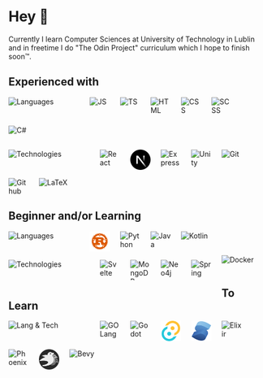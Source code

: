 # Hey 👋

Currently I learn Computer Sciences at University of Technology in Lublin and in freetime I do "The Odin Project" curriculum which I hope to finish soon&trade;.

## Experienced with

<img 
  src="https://img.shields.io/badge/Languages-%231f2937"
  width="140"
  height="40"
  alt="Languages"
  align="left"
  style="padding: 0 20px 16px 0">
<img src="https://cdn.jsdelivr.net/gh/devicons/devicon/icons/javascript/javascript-original.svg"
  width="40"
  height="40"
  alt="JS"
  align="left"
  style="padding: 0 20px 16px 0">
<img src="https://cdn.jsdelivr.net/gh/devicons/devicon/icons/typescript/typescript-original.svg"
  width="40"
  height="40"
  alt="TS"
  align="left"
  style="padding: 0 20px 16px 0">
<img src="https://cdn.jsdelivr.net/gh/devicons/devicon/icons/html5/html5-original.svg"
  width="40"
  height="40"
  alt="HTML"
  align="left"
  style="padding: 0 20px 16px 0">
<img src="https://cdn.jsdelivr.net/gh/devicons/devicon/icons/css3/css3-original.svg"
  width="40"
  height="40"
  alt="CSS"
  align="left"
  style="padding: 0 20px 16px 0">
<img src="https://cdn.jsdelivr.net/gh/devicons/devicon/icons/sass/sass-original.svg"
  width="40"
  height="40"
  alt="SCSS"
  align="left"
  style="padding: 0 20px 16px 0">
<img src="https://cdn.jsdelivr.net/gh/devicons/devicon/icons/csharp/csharp-original.svg"
  width="40"
  height="40"
  alt="C#"
  style="padding: 0 20px 16px 0">

<img 
  src="https://img.shields.io/badge/Technologies-%231f2937"
  width="160"
  height="40"
  alt="Technologies"
  align="left"
  style="padding: 0 20px 16px 0">
<img src="https://cdn.jsdelivr.net/gh/devicons/devicon/icons/react/react-original.svg"
  width="40"
  height="40"
  alt="React"
  align="left"
  style="padding: 0 20px 16px 0">
<picture>
    <source media="(prefers-color-scheme: dark)" srcset="./icons/next-official-dark.svg">
  <img src="./icons/next-official-dark.svg"
  width="40"
  height="40"
  alt="Next.js"
  align="left"
  style="padding: 0 20px 16px 0">
</picture>
<picture> 
    <source media="(prefers-color-scheme: dark)" srcset="https://user-images.githubusercontent.com/33003089/227041204-71a593b5-395e-4de9-82ff-21f6113c2c8a.svg">
    <img src="https://cdn.jsdelivr.net/gh/devicons/devicon/icons/express/express-original.svg" 
    width="40" 
    height="40"
    alt="Express"
    align="left"
    style="padding: 0 20px 16px 0">
</picture>
<picture>
    <source media="(prefers-color-scheme: dark)" srcset="./icons/unity-dark.svg">
    <img alt="Unity" src="https://cdn.jsdelivr.net/gh/devicons/devicon/icons/unity/unity-original.svg"
    width="40"
    height="40"
    alt="Unity"
    align="left"
    style="padding: 0 20px 16px 0">
</picture>
<img src="https://cdn.jsdelivr.net/gh/devicons/devicon/icons/git/git-original.svg"
  width="40"
  height="40"
  alt="Git"
  align="left"
  style="padding: 0 20px 16px 0">
<picture>
    <source media="(prefers-color-scheme: dark)" srcset="./icons/github-dark.svg">
    <img src="https://cdn.jsdelivr.net/gh/devicons/devicon/icons/github/github-original.svg"
    width="40"
    height="40"
    alt="Github"
    align="left"
    style="padding: 0 20px 16px 0">
</picture>
<picture>
    <source media="(prefers-color-scheme: dark)" srcset="./icons/latex-dark.svg">
    <img src="https://cdn.jsdelivr.net/gh/devicons/devicon/icons/latex/latex-original.svg"
    width="40"
    height="40"
    alt="LaTeX"
    style="padding: 0 20px 16px 0">
</picture>


## Beginner and/or Learning
<img 
  src="https://img.shields.io/badge/Languages-%231f2937"
  width="140"
  height="40"
  alt="Languages"
  align="left"
  style="padding: 0 20px 16px 0">
<img src="./icons/rust-dark.svg"
  width="40"
  height="40"
  alt="Rust"
  align="left"
  style="padding: 0 20px 16px 0">
<img src="https://cdn.jsdelivr.net/gh/devicons/devicon/icons/python/python-original.svg"
  width="40"
  height="40"
  alt="Python"
  align="left"
  style="padding: 0 20px 16px 0">
<img src="https://cdn.jsdelivr.net/gh/devicons/devicon/icons/java/java-original.svg"
  width="40"
  height="40"
  alt="Java"
  align="left"
  style="padding: 0 20px 16px 0">
<img src="https://cdn.jsdelivr.net/gh/devicons/devicon/icons/kotlin/kotlin-original.svg"
  width="40"
  height="40"
  alt="Kotlin"
  style="padding: 0 20px 16px 0">

<img 
  src="https://img.shields.io/badge/Technologies-%231f2937"
  width="160"
  height="40"
  alt="Technologies"
  align="left"
  style="padding: 0 20px 16px 0">
<img src="https://cdn.jsdelivr.net/gh/devicons/devicon/icons/svelte/svelte-original.svg"
  width="40"
  height="40"
  alt="Svelte"
  align="left"
  style="padding: 0 20px 16px 0">
<img src="https://cdn.jsdelivr.net/gh/devicons/devicon/icons/mongodb/mongodb-original.svg"
  width="40"
  height="40"
  alt="MongoDB"
  align="left"
  style="padding: 0 20px 16px 0">
<img src="https://cdn.jsdelivr.net/gh/devicons/devicon/icons/neo4j/neo4j-original.svg"
  width="40"
  height="40"
  alt="Neo4j"
  align="left"
  style="padding: 0 20px 16px 0">
<img src="https://cdn.jsdelivr.net/gh/devicons/devicon/icons/spring/spring-original.svg"
  width="40"
  height="40"
  alt="Spring"
  align="left"
  style="padding: 0 20px 16px 0">
<img src="https://cdn.jsdelivr.net/gh/devicons/devicon/icons/docker/docker-original.svg"
  width="40"
  height="40"
  alt="Docker"
  style="padding: 0 20px 16px 0">


## To Learn

<img 
  src="https://img.shields.io/badge/Lang & Tech-%231f2937"
  width="160"
  height="40"
  alt="Lang & Tech"
  align="left"
  style="padding: 0 20px 16px 0">
<img src="https://cdn.jsdelivr.net/gh/devicons/devicon/icons/go/go-original-wordmark.svg"
  width="40"
  height="40"
  alt="GO Lang"
  align="left"
  style="padding: 0 20px 16px 0">
<img src="https://cdn.jsdelivr.net/gh/devicons/devicon/icons/godot/godot-original.svg"
  width="40"
  height="40"
  alt="Godot"
  align="left"
  style="padding: 0 20px 16px 0">
<img src="./icons/tauri.svg"
  width="40"
  height="40"
  alt="Tauri"
  align="left"
  style="padding: 0 20px 16px 0">
<img src="./icons/solid.svg"
  width="40"
  height="40"
  alt="Solid"
  align="left"
  style="padding: 0 20px 16px 0">
<img src="https://cdn.jsdelivr.net/gh/devicons/devicon/icons/elixir/elixir-original.svg"
  width="40"
  height="40"
  alt="Elixir"
  align="left"
  style="padding: 0 20px 16px 0">
<img src="https://cdn.jsdelivr.net/gh/devicons/devicon/icons/phoenix/phoenix-original.svg"
  width="40"
  height="40"
  alt="Phoenix"
  align="left"
  style="padding: 0 20px 16px 0">
<img src="./icons/bevy.png"
  width="40"
  height="40"
  alt="Bevy"
  align="left"
  style="padding: 0 20px 16px 0">
<img src="https://cdn.jsdelivr.net/gh/devicons/devicon/icons/arduino/arduino-original.svg"
  width="40"
  height="40"
  alt="Bevy"
  style="padding: 0 20px 16px 0">
